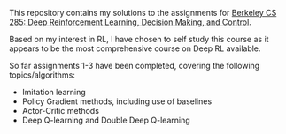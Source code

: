 This repository contains my solutions to the assignments for [Berkeley CS 285: Deep Reinforcement Learning, Decision Making, and Control](http://rail.eecs.berkeley.edu/deeprlcourse/).

Based on my interest in RL, I have chosen to self study this course as it appears to be the most comprehensive course on 
Deep RL available.

So far assignments 1-3 have been completed, covering the following topics/algorithms:
 * Imitation learning
 * Policy Gradient methods, including use of baselines
 * Actor-Critic methods
 * Deep Q-learning and Double Deep Q-learning 
